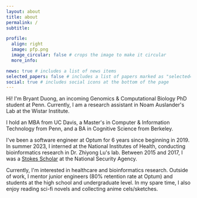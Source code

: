 ```yaml
---
layout: about
title: about
permalink: /
subtitle:

profile:
  align: right
  image: pfp.png
  image_circular: false # crops the image to make it circular
  more_info:

news: true # includes a list of news items
selected_papers: false # includes a list of papers marked as "selected={true}"
social: true # includes social icons at the bottom of the page
---
```


Hi! I'm Bryant Duong, an incoming Genomics & Computational Biology PhD student at Penn. Currently, I am a research assistant in Noam Auslander's Lab at the Wistar Institute.

I hold an MBA from UC Davis, a Master's in Computer & Information Technology from Penn, and a BA in Cognitive Science from Berkeley. 

I've been a software engineer at Optum for 6 years since beginning in 2019. In summer 2023, I interned at the National Institutes of Health, conducting bioinformatics research in Dr. Zhiyong Lu's lab. Between 2015 and 2017, I was a [Stokes Scholar](https://federaljobs.net/blog/the-stokes-educational-scholarship-program-nsa/) at the National Security Agency.

Currently, I'm interested in healthcare and bioinformatics research. Outside of work, I mentor junior engineers (80% retention rate at Optum) and students at the high school and undergraduate level. In my spare time, I also enjoy reading sci-fi novels and collecting anime cels/sketches.
